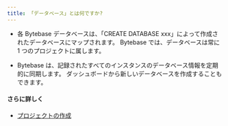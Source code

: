 ```yaml
---
title: 「データベース」とは何ですか?
---
```


- 各 Bytebase データベースは、「CREATE DATABASE xxx」によって作成されたデータベースにマップされます。 Bytebase では、データベースは常に 1 つのプロジェクトに属します。

- Bytebase は、記録されたすべてのインスタンスのデータベース情報を定期的に同期します。 ダッシュボードから新しいデータベースを作成することもできます。

#### さらに詳しく

- [プロジェクトの作成](https://docs.bytebase.com/get-started/step-by-step/create-a-project)
